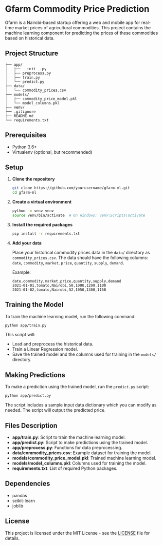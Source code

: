 
# Gfarm Commodity Price Prediction

Gfarm is a Nairobi-based startup offering a web and mobile app for real-time market prices of agricultural commodities. This project contains the machine learning component for predicting the prices of these commodities based on historical data.

## Project Structure

```
├── app/
│   ├── __init__.py
│   ├── preprocess.py
│   ├── train.py
│   └── predict.py
├── data/
│   └── commodity_prices.csv
├── models/
│   ├── commodity_price_model.pkl
│   └── model_columns.pkl
├── venv/
├── .gitignore
├── README.md
└── requirements.txt
```

## Prerequisites

- Python 3.6+
- Virtualenv (optional, but recommended)

## Setup

1. **Clone the repository**

   ```bash
   git clone https://github.com/yourusername/gfarm-ml.git
   cd gfarm-ml
   ```

2. **Create a virtual environment**

   ```bash
   python -m venv venv
   source venv/bin/activate  # On Windows: venv\Scripts\activate
   ```

3. **Install the required packages**

   ```bash
   pip install -r requirements.txt
   ```

4. **Add your data**

   Place your historical commodity prices data in the `data/` directory as `commodity_prices.csv`. The data should have the following columns: `date`, `commodity`, `market`, `price`, `quantity`, `supply`, `demand`.

   Example:

   ```csv
   date,commodity,market,price,quantity,supply,demand
   2021-01-01,tomato,Nairobi,50,1000,1200,1100
   2021-01-02,tomato,Nairobi,52,1050,1300,1150
   ```

## Training the Model

To train the machine learning model, run the following command:

```bash
python app/train.py
```

This script will:

- Load and preprocess the historical data.
- Train a Linear Regression model.
- Save the trained model and the columns used for training in the `models/` directory.

## Making Predictions

To make a prediction using the trained model, run the `predict.py` script:

```bash
python app/predict.py
```

The script includes a sample input data dictionary which you can modify as needed. The script will output the predicted price.

## Files Description

- **app/train.py**: Script to train the machine learning model.
- **app/predict.py**: Script to make predictions using the trained model.
- **app/preprocess.py**: Functions for data preprocessing.
- **data/commodity_prices.csv**: Example dataset for training the model.
- **models/commodity_price_model.pkl**: Trained machine learning model.
- **models/model_columns.pkl**: Columns used for training the model.
- **requirements.txt**: List of required Python packages.

## Dependencies

- pandas
- scikit-learn
- joblib

## License

This project is licensed under the MIT License - see the [LICENSE](LICENSE) file for details.
